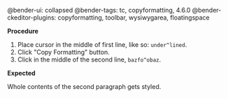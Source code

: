 @bender-ui: collapsed
@bender-tags: tc, copyformatting, 4.6.0
@bender-ckeditor-plugins: copyformatting, toolbar, wysiwygarea, floatingspace

**Procedure**

1. Place cursor in the middle of first line, like so: `under^lined`.
2. Click "Copy Formatting" button.
3. Click in the middle of the second line, `bazfo^obaz`.

**Expected**

Whole contents of the second paragraph gets styled.

